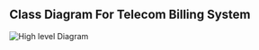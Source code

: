 ## Class Diagram For Telecom Billing System

![High level Diagram](https://user-images.githubusercontent.com/83114282/132453492-6ab8d685-8fb4-450d-90cb-b58b51a43b9c.jpg)



